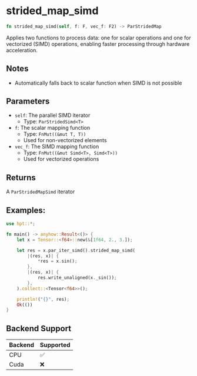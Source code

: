 # strided_map_simd
```rust
fn strided_map_simd(self, f: F, vec_f: F2) -> ParStridedMap
```

Applies two functions to process data: one for scalar operations and one for vectorized (SIMD) operations, enabling faster processing through hardware acceleration.

## Notes

- Automatically falls back to scalar function when SIMD is not possible

## Parameters

- `self`: The parallel SIMD iterator
  - Type: `ParStridedSimd<T>`
- `f`: The scalar mapping function
  - Type: `FnMut((&mut T, T))`
  - Used for non-vectorized elements
- `vec_f`: The SIMD mapping function
  - Type: `FnMut((&mut Simd<T>, Simd<T>))`
  - Used for vectorized operations

## Returns

A `ParStridedMapSimd` iterator

## Examples:
```rust
use hpt::*;

fn main() -> anyhow::Result<()> {
    let x = Tensor::<f64>::new(&[1f64, 2., 3.]);

    let res = x.par_iter_simd().strided_map_simd(
        |(res, x)| {
            *res = x.sin();
        },
        |(res, x)| {
            res.write_unaligned(x._sin());
        },
    ).collect::<Tensor<f64>>();

    println!("{}", res);
    Ok(())
}
```
## Backend Support
| Backend | Supported |
|---------|-----------|
| CPU     | ✅         |
| Cuda    | ❌        |